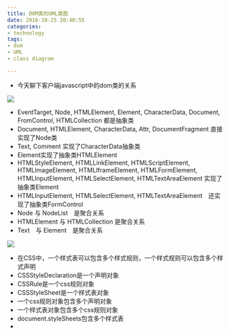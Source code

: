 ```yaml
---
title: DOM类的UML类图
date: 2016-10-25 20:40:55
categories:
- technology
tags:
- dom
- UML
- class diagram

---
```


- 今天聊下客户端javascript中的dom类的关系

![](/images/html_dom_class_diagram.png)
<!-- more -->
- EventTarget, Node, HTMLElement, Element, CharacterData, Document, FromControl, HTMLCollection 都是抽象类
- Document, HTMLElement, CharacterData, Attr, DocumentFragment 直接实现了Node类
- Text, Comment 实现了CharacterData抽象类
- Element实现了抽象类HTMLElement
- HTMLStyleElement, HTMLLinkElement, HTMLScriptElement, HTMLImageElement, HTMLIframeElement, HTMLFormElement, HTMLInputElement, HTMLSelectElement, HTMLTextAreaElement 实现了抽象类Element
- HTMLInputElement, HTMLSelectElement, HTMLTextAreaElement　还实现了抽象类FormControl
- Node 与 NodeList　是聚合关系
- HTMLElement 与 HTMLCollection 是聚合关系
- Text　与 Element　是聚合关系

![](/images/css_dom_class_diagram.png)

- 在CSS中，一个样式表可以包含多个样式规则，一个样式规则可以包含多个样式声明
- CSSStyleDeclaration是一个声明对象
- CSSRule是一个css规则对象
- CSSStyleSheet是一个样式表对象
- 一个css规则对象包含多个声明对象
- 一个样式表对象包含多个css规则对象
- document.styleSheets包含多个样式表
- 
